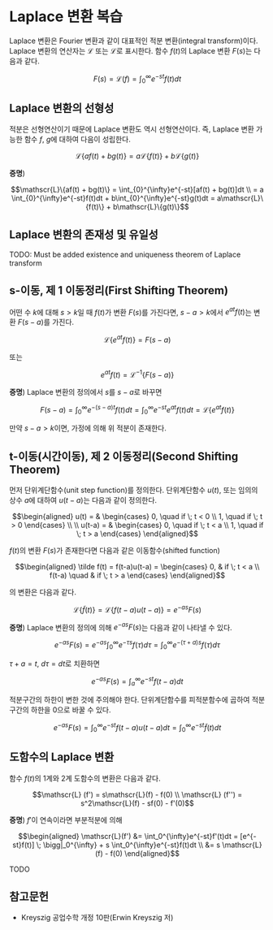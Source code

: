 # Laplace 변환 복습

Laplace 변환은 Fourier 변환과 같이 대표적인 적분 변환(integral transform)이다.
Laplace 변환의 연산자는 $`\mathcal{L}`$ 또는 $`\mathscr{L}`$로 표시한다.
함수 $`f(t)`$의 Laplace 변환 $`F(s)`$는 다음과 같다.

```math
F(s) = \mathscr{L}(f) = \int_{0}^{\infty} e^{-st} f(t) dt
```

## Laplace 변환의 선형성

적분은 선형연산이기 때문에 Laplace 변환도 역시 선형연산이다.
즉, Laplace 변환 가능한 함수 $`f`$, $`g`$에 대하여 다음이 성립한다.

```math
\mathscr{L}\{af(t) + bg(t)\} = a\mathscr{L}\{f(t)\} + b\mathscr{L}\{g(t)\}
```

**증명**)

```math
\mathscr{L}\{af(t) + bg(t)\}
= \int_{0}^{\infty}e^{-st}[af(t) + bg(t)]dt \\
= a \int_{0}^{\infty}e^{-st}f(t)dt + b\int_{0}^{\infty}e^{-st}g(t)dt
= a\mathscr{L}\{f(t)\} + b\mathscr{L}\{g(t)\}
```

## Laplace 변환의 존재성 및 유일성

TODO: Must be added existence and uniqueness theorem of Laplace transform

## s-이동, 제 1 이동정리(First Shifting Theorem)

어떤 수 $`k`$에 대해 $`s>k`$일 때 $`f(t)`$가 변환 $`F(s)`$를 가진다면, $`s-a>k`$에서 $`e^{at}f(t)`$는 변환 $`F(s-a)`$를 가진다.

```math
\mathscr{L}\{e^{at}f(t)\} = F(s-a)
```

또는

```math
e^{at}f(t) = \mathscr{L}^{-1}\{F(s-a)\}
```

**증명**) Laplace 변환의 정의에서 $`s`$를 $`s-a`$로 바꾸면

```math
F(s-a) = \int_0^{\infty} e^{-(s-a)t}f(t)dt = \int_0^{\infty} e^{-st} e^{at}f(t)dt = \mathscr{L}\{e^{at}f(t)\}
```

만약 $`s-a>k`$이면, 가정에 의해 위 적분이 존재한다.

## t-이동(시간이동), 제 2 이동정리(Second Shifting Theorem)

먼저 단위계단함수(unit step function)를 정의한다.
단위계단함수 $`u(t)`$, 또는 임의의 상수 $`a`$에 대하여 $`u(t-a)`$는 다음과 같이 정의한다.

```math
\begin{aligned}
u(t) = &
\begin{cases}
0, \quad if \; t < 0 \\
1, \quad if \; t > 0
\end{cases} \\ \\
u(t-a) = &
\begin{cases}
0, \quad if \; t < a \\
1, \quad if \; t > a
\end{cases}
\end{aligned}
```

$`f(t)`$의 변환 $`F(s)`$가 존재한다면 다음과 같은 이동함수(shifted function)

```math
\begin{aligned}
\tilde f(t) = f(t-a)u(t-a) =
\begin{cases}
0, & if \; t < a \\
f(t-a) \quad & if \; t > a
\end{cases}
\end{aligned}
```

의 변환은 다음과 같다.

```math
\mathscr{L}\{\tilde f(t)\} = \mathscr{L} \{f(t-a)u(t-a)\} = e^{-as}F(s)
```

**증명**) Laplace 변환의 정의에 의해 $`e^{-as}F(s)`$는 다음과 같이 나타낼 수 있다.

```math
e^{-as}F(s) = e^{-as} \int_0^{\infty}e^{-\tau s}f(\tau)d\tau
= \int_0^{\infty}e^{-(\tau+a)s}f(\tau)d\tau
```

$`\tau + a = t`$, $`d\tau = dt`$로 치환하면

```math
e^{-as}F(s) = \int_a^{\infty}e^{-st}f(t-a)dt
```

적분구간의 하한이 변한 것에 주의해야 한다. 단위계단함수를 피적분함수에 곱하여 적분구간의 하한을 0으로 바꿀 수 있다.

```math
e^{-as}F(s) = \int_0^{\infty}e^{-st}f(t-a)u(t-a)dt
= \int_0^{\infty}e^{-st} \tilde f(t)dt
```

## 도함수의 Laplace 변환

함수 $`f(t)`$의 1계와 2계 도함수의 변환은 다음과 같다.

```math
\mathscr{L} (f') = s\mathscr{L}(f) - f(0) \\
\mathscr{L} (f'') = s^2\mathscr{L}(f) - sf(0) - f'(0)
```

**증명**) $`f'`$이 연속이라면 부분적분에 의해

```math
\begin{aligned}
\mathscr{L}(f') &= \int_0^{\infty}e^{-st}f'(t)dt
= [e^{-st}f(t)] \; \bigg|_0^{\infty}
+ s \int_0^{\infty}e^{-st}f(t)dt \\
&= s \mathscr{L}(f) - f(0)
\end{aligned}
```

TODO

## 참고문헌

- Kreyszig 공업수학 개정 10판(Erwin Kreyszig 저)
